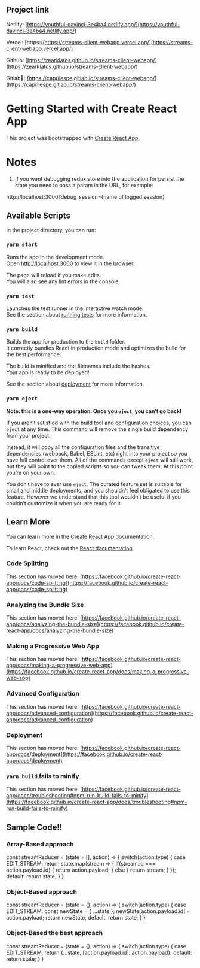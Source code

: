 ## Project link

Netlify: [https://youthful-davinci-3e4ba4.netlify.app/](https://youthful-davinci-3e4ba4.netlify.app/)

Vercel: [https://https://streams-client-webapp.vercel.app/](https://streams-client-webapp.vercel.app/)

Github: [https://zearkiatos.github.io/streams-client-webapp/](https://zearkiatos.github.io/streams-client-webapp/)

Gitlab🦊: [https://caprilespe.gitlab.io/streams-client-webapp/](https://caprilespe.gitlab.io/streams-client-webapp/)

# Getting Started with Create React App

This project was bootstrapped with [Create React App](https://github.com/facebook/create-react-app).

# Notes

1. If you want debugging redux store into the application for persist the state you need to pass a param in the URL, for example:

http://localhost:3000?debug_session={name of logged session}

## Available Scripts

In the project directory, you can run:

### `yarn start`

Runs the app in the development mode.\
Open [http://localhost:3000](http://localhost:3000) to view it in the browser.

The page will reload if you make edits.\
You will also see any lint errors in the console.

### `yarn test`

Launches the test runner in the interactive watch mode.\
See the section about [running tests](https://facebook.github.io/create-react-app/docs/running-tests) for more information.

### `yarn build`

Builds the app for production to the `build` folder.\
It correctly bundles React in production mode and optimizes the build for the best performance.

The build is minified and the filenames include the hashes.\
Your app is ready to be deployed!

See the section about [deployment](https://facebook.github.io/create-react-app/docs/deployment) for more information.

### `yarn eject`

**Note: this is a one-way operation. Once you `eject`, you can’t go back!**

If you aren’t satisfied with the build tool and configuration choices, you can `eject` at any time. This command will remove the single build dependency from your project.

Instead, it will copy all the configuration files and the transitive dependencies (webpack, Babel, ESLint, etc) right into your project so you have full control over them. All of the commands except `eject` will still work, but they will point to the copied scripts so you can tweak them. At this point you’re on your own.

You don’t have to ever use `eject`. The curated feature set is suitable for small and middle deployments, and you shouldn’t feel obligated to use this feature. However we understand that this tool wouldn’t be useful if you couldn’t customize it when you are ready for it.

## Learn More

You can learn more in the [Create React App documentation](https://facebook.github.io/create-react-app/docs/getting-started).

To learn React, check out the [React documentation](https://reactjs.org/).

### Code Splitting

This section has moved here: [https://facebook.github.io/create-react-app/docs/code-splitting](https://facebook.github.io/create-react-app/docs/code-splitting)

### Analyzing the Bundle Size

This section has moved here: [https://facebook.github.io/create-react-app/docs/analyzing-the-bundle-size](https://facebook.github.io/create-react-app/docs/analyzing-the-bundle-size)

### Making a Progressive Web App

This section has moved here: [https://facebook.github.io/create-react-app/docs/making-a-progressive-web-app](https://facebook.github.io/create-react-app/docs/making-a-progressive-web-app)

### Advanced Configuration

This section has moved here: [https://facebook.github.io/create-react-app/docs/advanced-configuration](https://facebook.github.io/create-react-app/docs/advanced-configuration)

### Deployment

This section has moved here: [https://facebook.github.io/create-react-app/docs/deployment](https://facebook.github.io/create-react-app/docs/deployment)

### `yarn build` fails to minify

This section has moved here: [https://facebook.github.io/create-react-app/docs/troubleshooting#npm-run-build-fails-to-minify](https://facebook.github.io/create-react-app/docs/troubleshooting#npm-run-build-fails-to-minify)

## Sample Code!!
### Array-Based approach

const streamReducer = (state = [], action) => {
    switch(action.type) {
        case EDIT_STREAM:
            return state.map(stream => {
                if(stream.id === action.payload.id) {
                    return action.payload;
                }
                else {
                    return stream;
                }
            });
        default:
            return state;
    }
}

### Object-Based approach

const streamReducer = (state = {}, action) => {
    switch(action.type) {
        case EDIT_STREAM:
            const newState = { ...state };
            newState[action.payload.id] = action.payload;
            return newState;
        default:
            return state;
    }
}

### Object-Based the best approach

const streamReducer = (state = {}, action) => {
    switch(action.type) {
        case EDIT_STREAM:
            return {...state, [action.payload.id]: action.payload};
        default:
            return state;
    }
}
